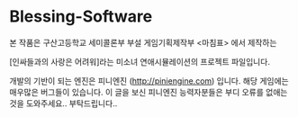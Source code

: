 # Blessing-Software

본 작품은 구산고등학교 세미콜론부 부설 게임기획제작부 <마침표> 에서 제작하는 

[인싸들과의 사랑은 어려워]라는 미소녀 연애시뮬레이션의 프로젝트 파일입니다.

개발의 기반이 되는 엔진은 피니엔진 (http://piniengine.com) 입니다.
해당 게임에는 매우많은 버그들이 있습니다. 이 글을 보신 피니엔진 능력자분들은 부디 오류를 없애는것을 도와주세요.. 부탁드립니다..
